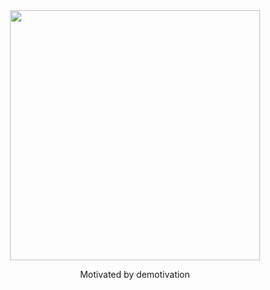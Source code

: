 <div id="header" align="center">
  <img src="https://media.giphy.com/media/5CZ9KjiTpHnWS8DvFb/giphy.gif" width="400"/>
  <p>Motivated by demotivation</p>
</div>






